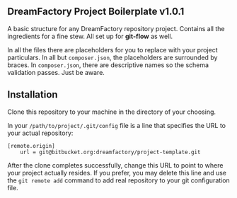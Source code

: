 ## DreamFactory Project Boilerplate v1.0.1

A basic structure for any DreamFactory repository project. Contains all the ingredients for a fine stew. All set up for **git-flow** as well.

In all the files there are placeholders for you to replace with your project particulars. In all but ```composer.json```,
the placeholders are surrounded by braces. In ```composer.json```, there are descriptive names so the schema validation passes. Just be aware.

## Installation

Clone this repository to your machine in the directory of your choosing.

In your ```/path/to/project/.git/config``` file is a line that specifies the URL to your actual repository:

	[remote.origin]
		url = git@bitbucket.org:dreamfactory/project-template.git

After the clone completes successfully, change this URL to point to where your project actually resides.
If you prefer, you may delete this line and use the ```git remote add``` command to add real repository to
your git configuration file.
